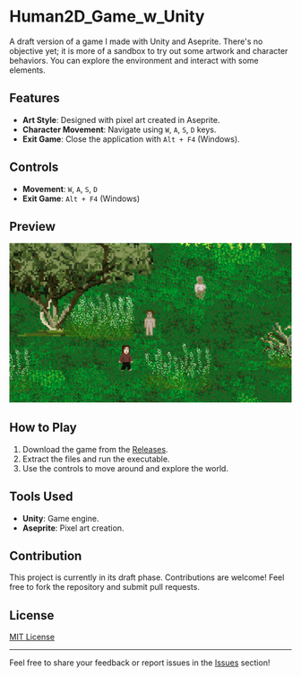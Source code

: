 # Human2D_Game_w_Unity

A draft version of a game I made with Unity and Aseprite. There's no objective yet; it is more of a sandbox to try out some artwork and character behaviors. You can explore the environment and interact with some elements.

## Features
- **Art Style**: Designed with pixel art created in Aseprite.
- **Character Movement**: Navigate using `W`, `A`, `S`, `D` keys.
- **Exit Game**: Close the application with `Alt + F4` (Windows).

## Controls
- **Movement**: `W`, `A`, `S`, `D`
- **Exit Game**: `Alt + F4` (Windows)

## Preview
![Game Preview](./preview.png)

## How to Play
1. Download the game from the [Releases](#).
2. Extract the files and run the executable.
3. Use the controls to move around and explore the world.

## Tools Used
- **Unity**: Game engine.
- **Aseprite**: Pixel art creation.

## Contribution
This project is currently in its draft phase. Contributions are welcome! Feel free to fork the repository and submit pull requests.

## License
[MIT License](LICENSE)

---

Feel free to share your feedback or report issues in the [Issues](#) section!
